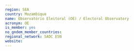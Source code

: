 ```yaml
---
region: SEA
country: Mozambique
name: Observatório Eleitoral (OE) / Electoral Observatory
acronym: OE
is_member: yes
no_gndem_member_countries: 
regional_network: SADC ESN
website: 
---
```

